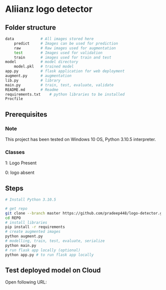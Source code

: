 # Aliianz logo detector

## Folder structure
```bash
data            # All images stored here
    predict     # Images can be used for prediction    
    raw         # Raw images used for augmentation
    test        # Images used for validation
    train       # images used for train and test
model           # model directory
    model.pkl   # trained model
app.py          # flask application for web deployment
augment.py      # augmentation
lib.py          # library
main.py         # train, test, evaluate, validate
README.md       # Readme
requirements.txt    # python libraries to be installed
Procfile
```

## Prerequisites
### Note
This project has been tested on Windows 10 OS, Python 3.10.5 interpreter. 
### Classes
1: Logo Present

0: logo absent

## Steps
```bash
# Install Python 3.10.5

# get repo
git clone --branch master https://github.com/pradeep448/logo-detector.git
cd REPO 
# install libraries
pip install -r requirements
# create augmented images
python augment.py
# modelling, train, test, evaluate, serialize
python main.py
# run flask app locally (optional)
python app.py # to run flask app locally
```

## Test deployed model on Cloud
Open following URL:




